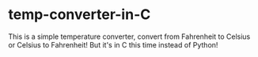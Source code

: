 # temp-converter-in-C
This is a simple temperature converter, convert from Fahrenheit to Celsius or Celsius to Fahrenheit! But it's in C this time instead of Python!
